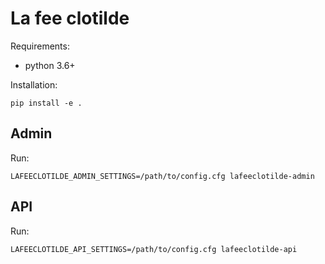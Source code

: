 # La fee clotilde

Requirements:

- python 3.6+

Installation:

	pip install -e .

## Admin

Run:

	LAFEECLOTILDE_ADMIN_SETTINGS=/path/to/config.cfg lafeeclotilde-admin

## API

Run:

	LAFEECLOTILDE_API_SETTINGS=/path/to/config.cfg lafeeclotilde-api
